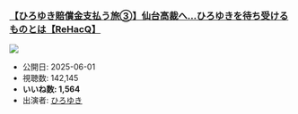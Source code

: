 ### [【ひろゆき賠償金支払う旅③】仙台高裁へ…ひろゆきを待ち受けるものとは【ReHacQ】](https://www.youtube.com/watch?v=GfW_VITmib4)
[![](https://img.youtube.com/vi/GfW_VITmib4/sddefault.jpg)](https://www.youtube.com/watch?v=GfW_VITmib4)
-   公開日: 2025-06-01
-   視聴数: 142,145
-   **いいね数: 1,564**
-   出演者: [ひろゆき](/rehacq_fan/people/ひろゆき "wikilink")
